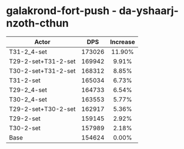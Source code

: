 # galakrond-fort-push - da-yshaarj-nzoth-cthun
| Actor | DPS | Increase |
|---|:---:|:---:|
|T31-2_4-set|173026|11.90%|
|T29-2-set+T31-2-set|169942|9.91%|
|T30-2-set+T31-2-set|168312|8.85%|
|T31-2-set|165034|6.73%|
|T29-2_4-set|164733|6.54%|
|T30-2_4-set|163553|5.77%|
|T29-2-set+T30-2-set|162917|5.36%|
|T29-2-set|159145|2.92%|
|T30-2-set|157989|2.18%|
|Base|154624|0.00%|

